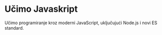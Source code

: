 # Učimo Javaskript

Učimo programiranje kroz moderni JavaScript, uključujući Node.js i novi ES standard. 
